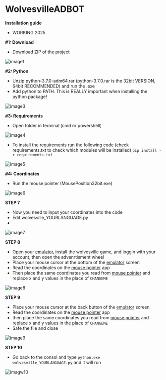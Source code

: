 # WolvesvilleADBOT

**Installation guide**
* WORKING 2025

**#1: Download**
* Download ZIP of the project

![image1](https://i.imgur.com/DEwNATx.png)

**#2: Python**
* Unzip python-3.7.0-adm64.rar (python-3.7.0.rar is the 32bit VERSION, 64bit RECOMMENDED) and run the .exe
* Add python to PATH. This is REALLY important when installing the python package!

![image3](https://i.imgur.com/j2M7QqZ.png)

**#3: Requirements**
* Open folder in terminal (cmd or powershell)

![image4](https://i.imgur.com/NGXqvvR.png)

* To install the requirements run the following code (check requirements.txt to check which modules will be installed)
```pip install -r requirements.txt```

![image5](https://i.imgur.com/g78iPww.png)

**#4: Coordinates**
* Run the mouse pointer (MousePosition32bit.exe)

![image6](https://i.imgur.com/3BzSvf9.png)

**STEP 7**
* Now you need to input your coordinates into the code
* Edit wolvesville_YOURLANGUAGE.py
* 
![image7](https://i.imgur.com/USk51L2.png)

**STEP 8**
* Open your [emulator](https://www.androidauthority.com/best-android-emulators-for-pc-655308/), install the wolvesville game, and loggin with your account, then open the advenrtisment wheel
* Place your mouse cursor at the bottom of the [emulator](https://www.androidauthority.com/best-android-emulators-for-pc-655308/) screen
* Read the coordinates on the [mouse pointer](https://github.com/capRS/wolves/blob/main/MousePosition32bit.exe) app
* Then place the same coordinates you read from [mouse pointer](https://github.com/capRS/wolves/blob/main/MousePosition32bit.exe) and replace x and y values in the place of ```CHANGEME```

![image8](https://i.imgur.com/qloDYCr.png)

**STEP 9**
* Place your mouse cursor at the back button of the [emulator](https://www.androidauthority.com/best-android-emulators-for-pc-655308/) screen
* Read the coordinates on the [mouse pointer](https://github.com/capRS/wolves/blob/main/MousePosition32bit.exe) app
* then place the same coordinates you read from [mouse pointer](https://github.com/capRS/wolves/blob/main/MousePosition32bit.exe) and replace x and y values in the place of ```CHANGEME```
* Safe the file and close 

![image9](https://i.imgur.com/rG2JE5h.png)
 
 **STEP 10**
 * Go back to the consol and type ```python.exe wolvesville_YOURLANGUAGE.py``` and it will run
 
 ![imagw10](https://i.imgur.com/Es3Zg9a.png)